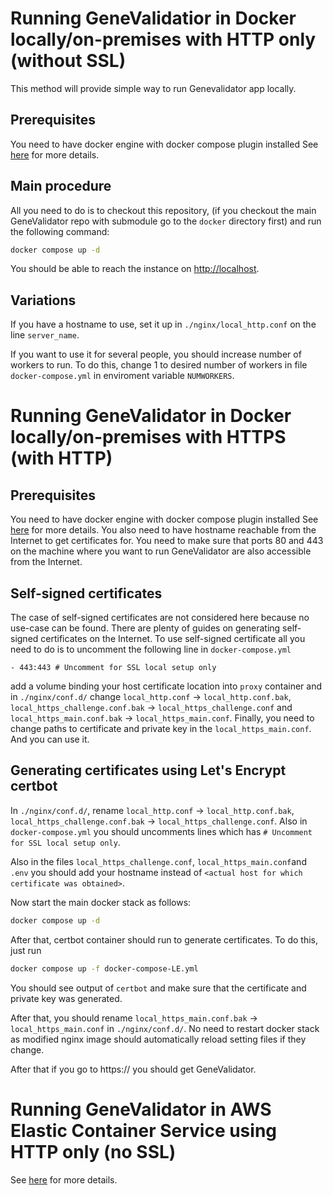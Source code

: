 # Running GeneValidatior in Docker locally/on-premises with HTTP only (without SSL)

This method will provide simple way to run Genevalidator app locally.

## Prerequisites

You need to have docker engine with docker compose plugin installed See [here](https://docs.docker.com/engine/) for more details.

## Main procedure

All you need to do is to checkout this repository, (if you checkout the main GeneValidator repo with submodule go to the `docker` directory first) and run the following command:

```bash
docker compose up -d
```

You should be able to reach the instance on [http://localhost](http://localhost). 

## Variations

If you have a hostname to use, set it up in `./nginx/local_http.conf` on the line `server_name`.

If you want to use it for several people, you should increase number of workers to run. To do this, change 1 to desired number of workers in file `docker-compose.yml` in enviroment variable `NUMWORKERS`.

# Running GeneValidator in Docker locally/on-premises with HTTPS (with HTTP)

## Prerequisites

You need to have docker engine with docker compose plugin installed See [here](https://docs.docker.com/engine/) for more details. You also need to have hostname reachable from the Internet to get certificates for. You need to make sure that ports 80 and 443 on the machine where you want to run GeneValidator are also accessible from the Internet.

## Self-signed certificates

The case of self-signed certificates are not considered here because no use-case can be found. There are plenty of guides on generating self-signed certificates on the Internet. To use self-signed certificate all you need to do is to uncomment the following line in `docker-compose.yml`
```
- 443:443 # Uncomment for SSL local setup only
```
add a volume binding your host certificate location into `proxy` container and in `./nginx/conf.d/` change `local_http.conf` -> `local_http.conf.bak`, `local_https_challenge.conf.bak` -> `local_https_challenge.conf` and `local_https_main.conf.bak` -> `local_https_main.conf`. Finally, you need to change paths to certificate and private key in the `local_https_main.conf`. And you can use it.

## Generating certificates using Let's Encrypt certbot

In `./nginx/conf.d/`, rename `local_http.conf` -> `local_http.conf.bak`, `local_https_challenge.conf.bak` -> `local_https_challenge.conf`. Also in `docker-compose.yml` you should uncomments lines which has `# Uncomment for SSL local setup only`.

Also in the files `local_https_challenge.conf`, `local_https_main.conf`and `.env` you should add your hostname instead of `<actual host for which certificate was obtained>`.

Now start the main docker stack as follows:
```bash
docker compose up -d
```

After that, certbot container should run to generate certificates. To do this, just run 
```bash
docker compose up -f docker-compose-LE.yml
```
You should see output of `certbot` and make sure that the certificate and private key was generated.

After that, you should rename `local_https_main.conf.bak` -> `local_https_main.conf` in `./nginx/conf.d/`. No need to restart docker stack as modified nginx image should automatically reload setting files if they change.

After that if you go to https://<your hostname> you should get GeneValidator.

# Running GeneValidator in AWS Elastic Container Service using HTTP only (no SSL)

See [here](AWS/) for more details.